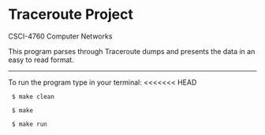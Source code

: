 # Traceroute Project

CSCI-4760 Computer Networks

This program parses through Traceroute dumps and presents the data in an easy to read format.

----------------------

To run the program type in your terminal:
<<<<<<< HEAD
	 
	 $ make clean
	 
	 $ make
	 
	 $ make run
	 

